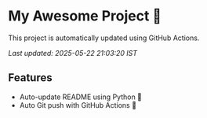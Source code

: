 # My Awesome Project 🚀

This project is automatically updated using GitHub Actions.

_Last updated: 2025-05-22 21:03:20 IST_

## Features
- Auto-update README using Python 🐍
- Auto Git push with GitHub Actions 🤖
